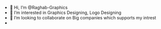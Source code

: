 - 👋 Hi, I’m @Raghab-Graphics
- 👀 I’m interested in Graphics Designing, Logo Designing
- 💞️ I’m looking to collaborate on Big companies which supports my intrest
- 
<!---
Raghab-Graphics/Raghab-Graphics is a ✨ special ✨ repository because its `README.md` (this file) appears on your GitHub profile.
You can click the Preview link to take a look at your changes.
--->
